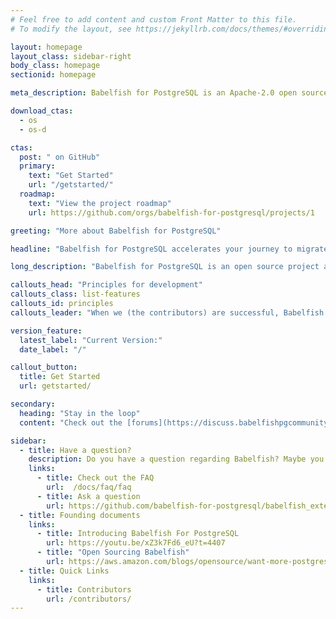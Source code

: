 ```yaml
---
# Feel free to add content and custom Front Matter to this file.
# To modify the layout, see https://jekyllrb.com/docs/themes/#overriding-theme-defaults

layout: homepage
layout_class: sidebar-right
body_class: homepage
sectionid: homepage

meta_description: Babelfish for PostgreSQL is an Apache-2.0 open source project that adds a Microsoft SQL Server-compatible end-point to PostgreSQL to enable your PostgreSQL database to understand the SQL Server wire protocol and commonly used SQL Server commands. With Babelfish, PostgreSQL now understands T-SQL, Microsoft SQL Server's proprietary SQL dialect, and supports the same communications protocol, so your apps that were originally written for SQL Server can now work with PostgreSQL with fewer code changes and without changing database drivers.

download_ctas:
  - os
  - os-d

ctas:
  post: " on GitHub"
  primary:
    text: "Get Started"
    url: "/getstarted/"
  roadmap:
    text: "View the project roadmap"
    url: https://github.com/orgs/babelfish-for-postgresql/projects/1

greeting: "More about Babelfish for PostgreSQL"

headline: "Babelfish for PostgreSQL accelerates your journey to migrate <br> SQL Server applications to PostgreSQL"

long_description: "Babelfish for PostgreSQL is an open source project available under the Apache 2.0 and PostgreSQL licenses. It provides the capability for PostgreSQL to understand queries from applications written for Microsoft SQL Server. Babelfish understands the SQL Server wire-protocol and T-SQL, the Microsoft SQL Server query language, so you don't have to switch database drivers or re-write all of your application queries. With Babelfish, applications currently running on SQL Server can now run directly on PostgreSQL with fewer code changes."

callouts_head: "Principles for development"
callouts_class: list-features
callouts_id: principles
callouts_leader: "When we (the contributors) are successful, Babelfish for PostgreSQL will be:"

version_feature:
  latest_label: "Current Version:"
  date_label: "/"

callout_button:
  title: Get Started
  url: getstarted/

secondary:
  heading: "Stay in the loop"
  content: "Check out the [forums](https://discuss.babelfishpgcommunity.dev) to stay informed."

sidebar:
  - title: Have a question?
    description: Do you have a question regarding Babelfish? Maybe you aren’t the first to ask it. Checkout our frequently asked questions (FAQ) to see if your question is already answered. If not, don’t hesitate to ask in the community forums.
    links:
      - title: Check out the FAQ
        url:  /docs/faq/faq
      - title: Ask a question
        url: https://github.com/babelfish-for-postgresql/babelfish_extensions/issues
  - title: Founding documents
    links:
      - title: Introducing Babelfish For PostgreSQL
        url: https://youtu.be/xZ3k7Fd6_eU?t=4407
      - title: "Open Sourcing Babelfish"
        url: https://aws.amazon.com/blogs/opensource/want-more-postgresql-you-just-might-like-babelfish/
  - title: Quick Links
    links: 
      - title: Contributors
        url: /contributors/
---
```

